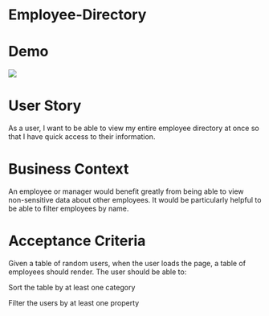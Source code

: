 # Employee-Directory

# Demo

![](./https://media.giphy.com/media/dZpm92TnVcl2rvLACh/giphy.gif)

# User Story
As a user, I want to be able to view my entire employee directory at once so that I have quick access to their information.

# Business Context
An employee or manager would benefit greatly from being able to view non-sensitive data about other employees. It would be particularly helpful to be able to filter employees by name.

# Acceptance Criteria
Given a table of random users, when the user loads the page, a table of employees should render. The user should be able to:

Sort the table by at least one category

Filter the users by at least one property
